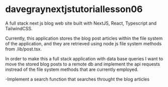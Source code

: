 # davegraynextjstutoriallesson06
A full stack next js blog web site built with NextJS, React, Typescript and TailwindCSS.
  
  Currently, this application stores the blog post articles within the 
file system of the application, and they are retrieved using node js file system
methods from .lib/post.tsx.

  In order to make this a full stack application with data base queries I want to move
the stored blog posts to a remote db and implement the api requests instread of the file
system methods that are currently employed.

-Implement a search function that searches throught the blog articles
